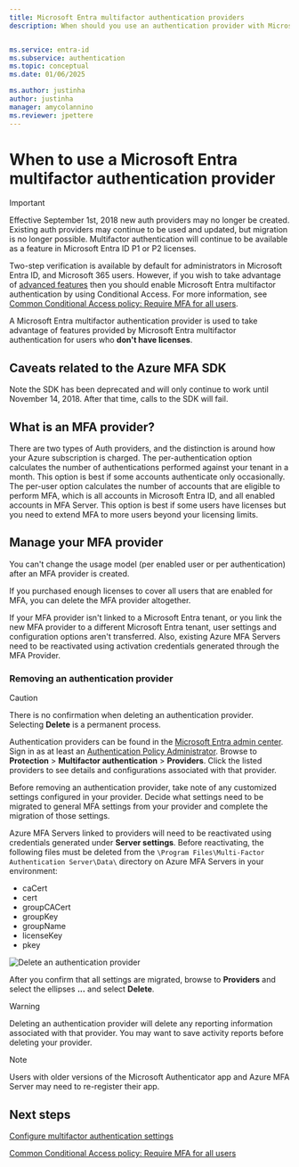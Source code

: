 ```yaml
---
title: Microsoft Entra multifactor authentication providers
description: When should you use an authentication provider with Microsoft Entra multifactor authentication (MFA)?


ms.service: entra-id
ms.subservice: authentication
ms.topic: conceptual
ms.date: 01/06/2025

ms.author: justinha
author: justinha
manager: amycolannino
ms.reviewer: jpettere
---
```

# When to use a Microsoft Entra multifactor authentication provider

> [!IMPORTANT]
> Effective September 1st, 2018 new auth providers may no longer be created. Existing auth providers may continue to be used and updated, but migration is no longer possible. Multifactor authentication will continue to be available as a feature in Microsoft Entra ID P1 or P2 licenses.

Two-step verification is available by default for administrators in Microsoft Entra ID, and Microsoft 365 users. However, if you wish to take advantage of [advanced features](howto-mfa-mfasettings.md) then you should enable Microsoft Entra multifactor authentication by using Conditional Access. For more information, see [Common Conditional Access policy: Require MFA for all users](~/identity/conditional-access/howto-conditional-access-policy-all-users-mfa.md).

A Microsoft Entra multifactor authentication provider is used to take advantage of features provided by Microsoft Entra multifactor authentication for users who **don't have licenses**.

## Caveats related to the Azure MFA SDK

Note the SDK has been deprecated and will only continue to work until November 14, 2018. After that time, calls to the SDK will fail.

## What is an MFA provider?

There are two types of Auth providers, and the distinction is around how your Azure subscription is charged. The per-authentication option calculates the number of authentications performed against your tenant in a month. This option is best if some accounts authenticate only occasionally. The per-user option calculates the number of accounts that are eligible to perform MFA, which is all accounts in Microsoft Entra ID, and all enabled accounts in MFA Server. This option is best if some users have licenses but you need to extend MFA to more users beyond your licensing limits.

## Manage your MFA provider

You can't change the usage model (per enabled user or per authentication) after an MFA provider is created.

If you purchased enough licenses to cover all users that are enabled for MFA, you can delete the MFA provider altogether.

If your MFA provider isn't linked to a Microsoft Entra tenant, or you link the new MFA provider to a different Microsoft Entra tenant, user settings and configuration options aren't transferred. Also, existing Azure MFA Servers need to be reactivated using activation credentials generated through the MFA Provider.

### Removing an authentication provider

> [!CAUTION]
> There is no confirmation when deleting an authentication provider. Selecting **Delete** is a permanent process.

Authentication providers can be found in the [Microsoft Entra admin center](https://entra.microsoft.com). Sign in as at least an [Authentication Policy Administrator](~/identity/role-based-access-control/permissions-reference.md#authentication-policy-administrator). Browse to **Protection** > **Multifactor authentication** > **Providers**. Click the listed providers to see details and configurations associated with that provider.

Before removing an authentication provider, take note of any customized settings configured in your provider. Decide what settings need to be migrated to general MFA settings from your provider and complete the migration of those settings. 

Azure MFA Servers linked to providers will need to be reactivated using credentials generated under **Server settings**. Before reactivating, the following files must be deleted from the `\Program Files\Multi-Factor Authentication Server\Data\` directory on Azure MFA Servers in your environment:

- caCert
- cert
- groupCACert
- groupKey
- groupName
- licenseKey
- pkey

![Delete an authentication provider](./media/concept-mfa-authprovider/authentication-provider-removal.png)

After you confirm that all settings are migrated, browse to **Providers** and select the ellipses **...** and select **Delete**.

> [!WARNING]
> Deleting an authentication provider will delete any reporting information associated with that provider. You may want to save activity reports before deleting your provider.

> [!NOTE]
> Users with older versions of the Microsoft Authenticator app and Azure MFA Server may need to re-register their app.

## Next steps

[Configure multifactor authentication settings](howto-mfa-mfasettings.md)

[Common Conditional Access policy: Require MFA for all users](~/identity/conditional-access/howto-conditional-access-policy-all-users-mfa.md)
